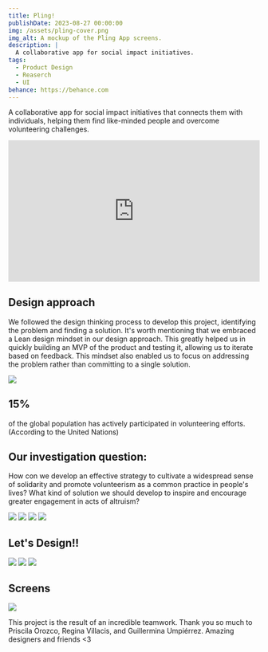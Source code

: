 ```yaml
---
title: Pling!
publishDate: 2023-08-27 00:00:00
img: /assets/pling-cover.png
img_alt: A mockup of the Pling App screens.
description: |
  A collaborative app for social impact initiatives.
tags:
  - Product Design
  - Reaserch
  - UI
behance: https://behance.com
---
```


A collaborative app for social impact initiatives that connects them with individuals, helping them find like-minded people and overcome volunteering challenges.

<div style="padding:56.25% 0 0 0;position:relative;"><iframe src="https://player.vimeo.com/video/843667703?badge=0&amp;autopause=0&amp;player_id=0&amp;app_id=58479" frameborder="0" allow="autoplay; fullscreen; picture-in-picture" style="position:absolute;top:0;left:0;width:100%;height:100%;" title="¡Pling!"></iframe></div><script src="https://player.vimeo.com/api/player.js"></script>

## Design approach

We followed the design thinking process to develop this project, identifying the problem and finding a solution. It's worth mentioning that we embraced a Lean design mindset in our design approach. This greatly helped us in quickly building an MVP of the product and testing it, allowing us to iterate based on feedback. This mindset also enabled us to focus on addressing the problem rather than committing to a single solution.

![](/assets/pling01.png)

## 15%
of the global population has actively participated in volunteering efforts. (According to the United Nations) 

## Our investigation question:

How con we develop an effective strategy to cultivate a widespread sense of solidarity and promote volunteerism as a common practice in people's lives? What kind of solution we should develop to inspire and encourage greater engagement in acts of altruism?

![](/assets/pling02.png)
![](/assets/pling03.png)
![](/assets/pling04.png)
![](/assets/pling05.png)

## Let's Design!!

![](/assets/pling06.png)
![](/assets/pling07.png)
![](/assets/pling08.png)

## Screens
![](/assets/pling10.png)


This project is the result of an incredible teamwork.
Thank you so much to Priscila Orozco, Regina Villacis, and Guillermina Umpiérrez. 
Amazing designers and friends <3